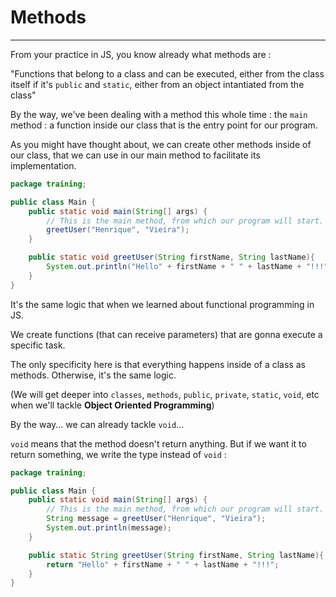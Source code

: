 # Methods

---

From your practice in JS, you know already what methods are :

"Functions that belong to a class and can be executed, either from the class itself if it's `public` and `static`, either from an object intantiated from the class"

By the way, we've been dealing with a method this whole time : the `main` method : a function inside our class that is the entry point for our program.

As you might have thought about, we can create other methods inside of our class, that we can use in our main method to facilitate its implementation.

```java
package training;

public class Main {
    public static void main(String[] args) {
        // This is the main method, from which our program will start.
        greetUser("Henrique", "Vieira");
    }

    public static void greetUser(String firstName, String lastName){
        System.out.println("Hello" + firstName + " " + lastName + "!!!");
    }
}
```

It's the same logic that when we learned about functional programming in JS.

We create functions (that can receive parameters) that are gonna execute a specific task.

The only specificity here is that everything happens inside of a class as methods. Otherwise, it's the same logic.

(We will get deeper into `classes`, `methods`, `public`, `private`, `static`, `void`, etc when we'll tackle **Object Oriented Programming**)

By the way... we can already tackle `void`...

`void` means that the method doesn't return anything. But if we want it to return something, we write the type instead of `void` :

```java
package training;

public class Main {
    public static void main(String[] args) {
        // This is the main method, from which our program will start.
        String message = greetUser("Henrique", "Vieira");
        System.out.println(message);
    }

    public static String greetUser(String firstName, String lastName){
        return "Hello" + firstName + " " + lastName + "!!!";
    }
}
```
